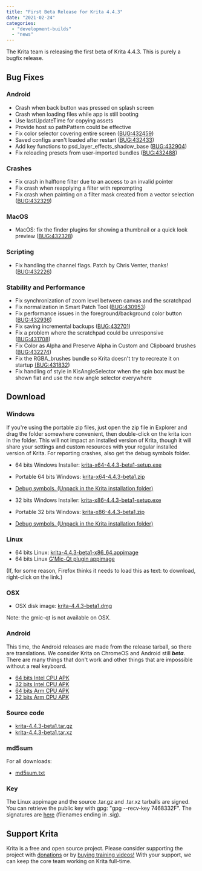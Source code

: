 ```yaml
---
title: "First Beta Release for Krita 4.4.3"
date: "2021-02-24"
categories: 
  - "development-builds"
  - "news"
---
```


The Krita team is releasing the first beta of Krita 4.4.3. This is purely a bugfix release.

## Bug Fixes

### Android

- Crash when back button was pressed on splash screen
- Crash when loading files while app is still booting
- Use lastUpdateTime for copying assets
- Provide host so pathPattern could be effective
- Fix color selector covering entire screen ([BUG:432459](https://bugs.kde.org/show_bug.cgi?id=432459))
- Saved configs aren't loaded after restart ([BUG:432433](https://bugs.kde.org/show_bug.cgi?id=432433))
- Add key functions to psd\_layer\_effects\_shadow\_base ([BUG:432904](https://bugs.kde.org/show_bug.cgi?id=432904))
- Fix reloading presets from user-imported bundles ([BUG:432488](https://bugs.kde.org/show_bug.cgi?id=432488))

### Crashes

- Fix crash in halftone filter due to an access to an invalid pointer
- Fix crash when reapplying a filter with reprompting
- Fix crash when painting on a filter mask created from a vector selection ([BUG:432329](http://432329))

### MacOS

- MacOS: fix the finder plugins for showing a thumbnail or a quick look preview ([BUG:432328](https://bugs.kde.org/show_bug.cgi?id=432328))

### Scripting

- Fix handling the channel flags. Patch by Chris Venter, thanks! ([BUG:432226](https://bugs.kde.org/show_bug.cgi?id=432226))

### Stability and Performance

- Fix synchronization of zoom level between canvas and the scratchpad
- Fix normalization in Smart Patch Tool ([BUG:430953](https://bugs.kde.org/show_bug.cgi?id=430953))
- Fix performance issues in the foreground/background color button ([BUG:432936](https://bugs.kde.org/show_bug.cgi?id=432936))
- Fix saving incremental backups ([BUG:432701](https://bugs.kde.org/show_bug.cgi?id=432701))
- Fix a problem where the scratchpad could be unresponsive ([BUG:431708](https://bugs.kde.org/show_bug.cgi?id=431708))
- Fix Color as Alpha and Preserve Alpha in Custom and Clipboard brushes ([BUG:432274](https://bugs.kde.org/show_bug.cgi?id=432274))
- Fix the RGBA\_brushes bundle so Krita doesn't try to recreate it on startup [(BUG:431832](https://bugs.kde.org/show_bug.cgi?id=431832))
- Fix handling of style in KisAngleSelector when the spin box must be shown flat and use the new angle selector everywhere

## Download

### Windows

If you're using the portable zip files, just open the zip file in Explorer and drag the folder somewhere convenient, then double-click on the krita icon in the folder. This will not impact an installed version of Krita, though it will share your settings and custom resources with your regular installed version of Krita. For reporting crashes, also get the debug symbols folder.

- 64 bits Windows Installer: [krita-x64-4.4.3-beta1-setup.exe](https://download.kde.org/unstable/krita/4.4.3-beta1/krita-x64-4.4.3-beta1-setup.exe)
- Portable 64 bits Windows: [krita-x64-4.4.3-beta1.zip](https://download.kde.org/unstable/krita/4.4.3-beta1/krita-x64-4.4.3-beta1.zip)
- [Debug symbols. (Unpack in the Krita installation folder)](https://download.kde.org/unstable/krita/4.4.3-beta1/krita-x64-4.4.3-beta1-dbg.zip)

- 32 bits Windows Installer: [krita-x86-4.4.3-beta1-setup.exe](https://download.kde.org/unstable/krita/4.4.3-beta1/krita-x86-4.4.3-beta1-setup.exe)
- Portable 32 bits Windows: [krita-x86-4.4.3-beta1.zip](https://download.kde.org/unstable/krita/4.4.3-beta1/krita-x86-4.4.3-beta1.zip)
- [Debug symbols. (Unpack in the Krita installation folder)](https://download.kde.org/unstable/krita/4.4.3-beta1/krita-x86-4.4.3-beta1-dbg.zip)

### Linux

- 64 bits Linux: [krita-4.4.3-beta1-x86\_64.appimage](https://download.kde.org/unstable/krita/4.4.3-beta1/krita-4.4.3-beta1-x86_64.appimage)
- 64 bits Linux [G'Mic-Qt plugin appimage](https://download.kde.org/unstable/krita/4.4.3-beta1/gmic_krita_qt-x86_64.appimage)

(If, for some reason, Firefox thinks it needs to load this as text: to download, right-click on the link.)

### OSX

- OSX disk image: [krita-4.4.3-beta1.dmg](https://download.kde.org/unstable/krita/4.4.3-beta1/krita-4.4.3-beta1.dmg)

Note: the gmic-qt is not available on OSX.

### Android

This time, the Android releases are made from the release tarball, so there are translations. We consider Krita on ChromeOS and Android still **_beta_**. There are many things that don't work and other things that are impossible without a real keyboard.

- [64 bits Intel CPU APK](https://download.kde.org/unstable/krita/4.4.3-beta1/krita_build_apk-release-x86_64-unsigned.apk)
- [32 bits Intel CPU APK](https://download.kde.org/unstable/krita/4.4.3-beta1/krita_build_apk-release-x86_unsigned.apk)
- [64 bits Arm CPU APK](https://download.kde.org/unstable/krita/4.4.3-beta1/krita_build_apk-release-arm64-v8a-unsigned.apk)
- [32 bits Arm CPU APK](https://download.kde.org/unstable/krita/4.4.3-beta1/krita_build_apk-release-armeabi-v7a-unsigned.apk)

### Source code

- [krita-4.4.3-beta1.tar.gz](https://download.kde.org/unstable/krita/4.4.3-beta1/krita-4.4.3-beta1.tar.gz)
- [krita-4.4.3-beta1.tar.xz](https://download.kde.org/unstable/krita/4.4.3-beta1/krita-4.4.3-beta1.tar.xz)

### md5sum

For all downloads:

- [md5sum.txt](https://download.kde.org/unstable/krita/4.4.3-beta1/md5sum.txt)

### Key

The Linux appimage and the source .tar.gz and .tar.xz tarballs are signed. You can retrieve the public key with gpg: "gpg --recv-key 7468332F". The signatures are [here](https://download.kde.org/unstable/krita/4.4.3-beta1/) (filenames ending in .sig).

## Support Krita

Krita is a free and open source project. Please consider supporting the project with [donations](/support-us/donations/) or by [buying training videos!](/support-us/shop) With your support, we can keep the core team working on Krita full-time.
